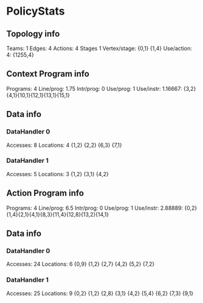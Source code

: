 # PolicyStats
## Topology info
Teams:		1
Edges:		4
Actions:	4
Stages		1
Vertex/stage:	{0,1} {1,4} 
Use/action:	4: {1255,4} 

## Context Program info
Programs:	4
Line/prog:	1.75
Intr/prog:	0
Use/prog:	1
Use/instr:	1.16667: {3,2}{4,1}{10,1}{12,1}{13,1}{15,1}

## Data info

### DataHandler 0
Accesses:	8
Locations:	4
{1,2} {2,2} {6,3} {7,1} 

### DataHandler 1
Accesses:	5
Locations:	3
{1,2} {3,1} {4,2} 



## Action Program info
Programs:	4
Line/prog:	6.5
Intr/prog:	0
Use/prog:	1
Use/instr:	2.88889: {0,2}{1,4}{2,1}{4,1}{8,3}{11,4}{12,8}{13,2}{14,1}

## Data info

### DataHandler 0
Accesses:	24
Locations:	6
{0,9} {1,2} {2,7} {4,2} {5,2} {7,2} 

### DataHandler 1
Accesses:	25
Locations:	9
{0,2} {1,2} {2,8} {3,1} {4,2} {5,4} {6,2} {7,3} {9,1} 
